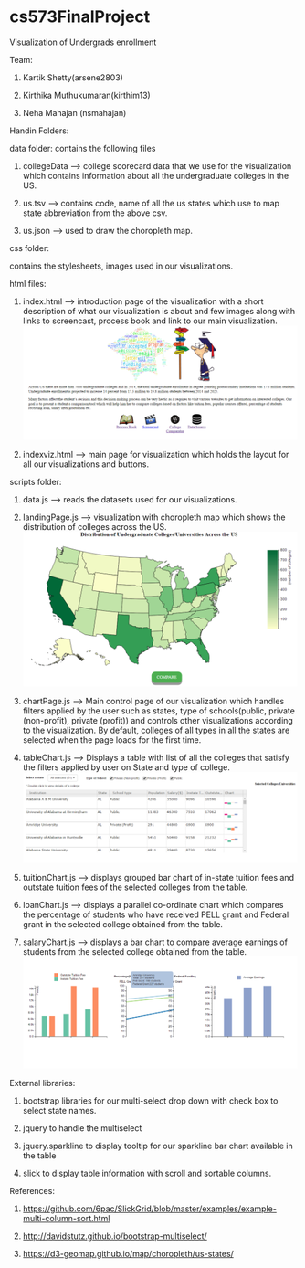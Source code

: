 # cs573FinalProject
Visualization of Undergrads enrollment

Team:

1. Kartik Shetty(arsene2803)

2. Kirthika Muthukumaran(kirthim13)

3. Neha Mahajan (nsmahajan)

Handin Folders:

data folder: contains the following files

1. collegeData --> college scorecard data that we use for the visualization which contains information about all the 
   undergraduate colleges in the US.

2. us.tsv --> contains code, name of all the us states which use to map state abbreviation from the above csv.

3. us.json --> used to draw the choropleth map.
			
css folder:

contains the stylesheets, images used in our visualizations.

html files:

1. index.html --> introduction page of the visualization with a short description of what our visualization is about and
few images along with links to screencast, process book and link to our main visualization.
![introduction page](screenshots/firstPage.png)

2. indexviz.html --> main page for visualization which holds the layout for all our visualizations and buttons.

scripts folder:

1. data.js --> reads the datasets used for our visualizations.

2. landingPage.js --> visualization with choropleth map which shows the distribution of colleges across the US.	
![landing page](screenshots/secondPage.PNG)

3. chartPage.js --> Main control page of our visualization which handles filters applied by the user such as 
states, type of schools(public, private (non-profit), private (profit)) and controls other visualizations according
to the visualization. By default, colleges of all types in all the states are selected when the page loads for the first
time.

4. tableChart.js --> Displays a table with list of all the colleges that satisfy the filters applied by user on State and type
of college. 
![table chart](screenshots/thirdPageTable.PNG)

5. tuitionChart.js --> displays grouped bar chart of in-state tuition fees and outstate tuition fees of the selected colleges
from the table.

6. loanChart.js --> displays a parallel co-ordinate chart which compares the percentage of students who have received PELL grant
and Federal grant in the selected college obtained from the table.

7. salaryChart.js --> displays a bar chart to compare average earnings of students from the selected college obtained from the table.					   				  
![all charts](screenshots/thirdPageCharts.png)

External libraries:

1. bootstrap libraries for our multi-select drop down with check box to select state names.

2. jquery to handle the multiselect
 
3. jquery.sparkline to display tooltip for our sparkline bar chart available in the table

4. slick to display table information with scroll and sortable columns.


References:

1. https://github.com/6pac/SlickGrid/blob/master/examples/example-multi-column-sort.html

2. http://davidstutz.github.io/bootstrap-multiselect/

3. https://d3-geomap.github.io/map/choropleth/us-states/